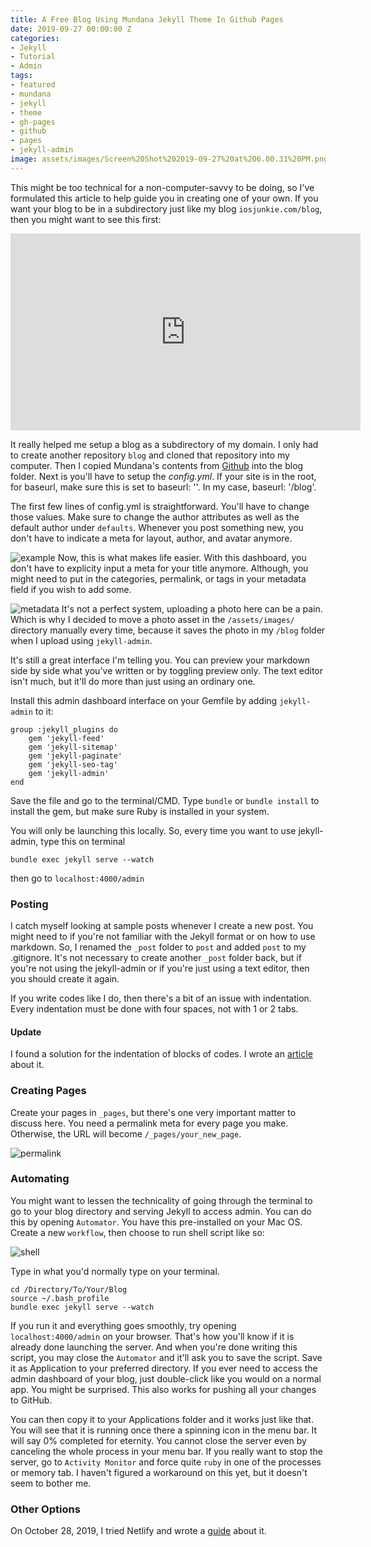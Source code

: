 ```yaml
---
title: A Free Blog Using Mundana Jekyll Theme In Github Pages
date: 2019-09-27 00:00:00 Z
categories:
- Jekyll
- Tutorial
- Admin
tags:
- featured
- mundana
- jekyll
- theme
- gh-pages
- github
- pages
- jekyll-admin
image: assets/images/Screen%20Shot%202019-09-27%20at%206.00.31%20PM.png
---
```


This might be too technical for a non-computer-savvy to be doing, so I've formulated this article to help guide you in creating one of your own. If you want your blog to be in a subdirectory just like my blog `iosjunkie.com/blog`, then you might want to see this first:

<iframe width="560" height="315" src="https://www.youtube.com/embed/nN6QuNqmAwk" frameborder="0" allow="accelerometer; autoplay; encrypted-media; gyroscope; picture-in-picture" allowfullscreen></iframe>

It really helped me setup a blog as a subdirectory of my domain. I only had to create another repository `blog` and cloned that repository into my computer. Then I copied Mundana's contents from [Github](https://github.com/wowthemesnet/mundana-theme-jekyll.git) into the blog folder. Next is you'll have to setup the _config.yml_.  If your site is in the root, for baseurl, make sure this is set to baseurl: ''. In my case, baseurl: '/blog'.

The first few lines of config.yml is straightforward. You'll have to change those values. Make sure to change the author attributes as well as the default author under `defaults`. Whenever you post something new, you don't have to indicate a meta for layout, author, and avatar anymore.

![example](/blog/assets/images/Screen%20Shot%202019-09-27%20at%206.15.56%20PM.png) Now, this is what makes life easier. With this dashboard, you don't have to explicity input a meta for your title anymore. Although, you might need to put in the categories, permalink, or tags in your metadata field if you wish to add some.

![metadata](/blog/assets/images/Screen%20Shot%202019-09-27%20at%206.29.32%20PM.png) It's not a perfect system, uploading a photo here can be a pain. Which is why I decided to move a photo asset in the `/assets/images/` directory manually every time, because it saves the photo in my `/blog` folder when I upload using `jekyll-admin`.

It's still a great interface I'm telling you. You can preview your markdown side by side what you've written or by toggling preview only. The text editor isn't much, but it'll do more than just using an ordinary one.

Install this admin dashboard interface on your Gemfile by adding `jekyll-admin` to it:

    group :jekyll_plugins do
        gem 'jekyll-feed'
        gem 'jekyll-sitemap'
        gem 'jekyll-paginate'
        gem 'jekyll-seo-tag'
        gem 'jekyll-admin'
    end

Save the file and go to the terminal/CMD. Type `bundle` or `bundle install` to install the gem, but make sure Ruby is installed in your system.

You will only be launching this locally. So, every time you want to use jekyll-admin, type this on terminal

    bundle exec jekyll serve --watch

then go to `localhost:4000/admin`

### Posting

I catch myself looking at sample posts whenever I create a new post. You might need to if you're not familiar with the Jekyll format or on how to use markdown. So, I renamed the `_post` folder to `post` and added `post` to my .gitignore. It's not necessary to create another `_post` folder back, but if you're not using the jekyll-admin or if you're just using a text editor, then you should create it again.

If you write codes like I do, then there's a bit of an issue with indentation. Every indentation must be done with four spaces, not with 1 or 2 tabs.

#### Update

I found a solution for the indentation of blocks of codes. I wrote an [article](/blog/jekyll-code-syntax-indentation/) about it.

### Creating Pages

Create your pages in `_pages`, but there's one very important matter to discuss here. You need a permalink meta for every page you make. Otherwise, the URL will become `/_pages/your_new_page`.

![permalink](/blog/assets/images/Screen%20Shot%202019-10-04%20at%2012.51.16%20AM.png)

### Automating

You might want to lessen the technicality of going through the terminal to go to your blog directory and serving Jekyll to access admin. You can do this by opening `Automator`. You have this pre-installed on your Mac OS. Create a new `workflow`, then choose to run shell script like so:

![shell](/blog/assets/images/Screen%20Shot%202019-10-02%20at%209.07.22%20PM.png)

Type in what you'd normally type on your terminal.

    cd /Directory/To/Your/Blog
    source ~/.bash_profile
    bundle exec jekyll serve --watch

If you run it and everything goes smoothly, try opening `localhost:4000/admin` on your browser. That's how you'll know if it is already done launching the server. And when you're done writing this script, you may close the `Automator` and it'll ask you to save the script. Save it as Application to your preferred directory. If you ever need to access the admin dashboard of your blog, just double-click like you would on a normal app. You might be surprised. This also works for pushing all your changes to GitHub.

You can then copy it to your Applications folder and it works just like that. You will see that it is running once there a spinning icon in the menu bar. It will say 0% completed for eternity. You cannot close the server even by canceling the whole process in your menu bar. If you really want to stop the server, go to `Activity Monitor` and force quite `ruby` in one of the processes or memory tab. I haven't figured a workaround on this yet, but it doesn't seem to bother me.

### Other Options

On October 28, 2019, I tried Netlify and wrote a [guide](http://iosjunkie.com/blog/using-netlify-as-a-cms-for-your-jekyll-blog/ "Netlify") about it.